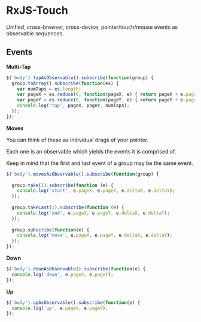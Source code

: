 RxJS-Touch
==========

Unified, cross-browser, cross-device, pointer/touch/mouse events as observable sequences.

Events
------

**Multi-Tap**
```javascript
$('body').tapAsObservable().subscribe(function(group) {
  group.toArray().subscribe(function(es) {
    var numTaps = es.length;
    var pageX = es.reduce(0, function(pageX, e) { return pageX + e.pageX; }) / numTaps;
    var pageY = es.reduce(0, function(pageY, e) { return pageY + e.pageY; }) / numTaps;
    console.log('tap', pageX, pageY, numTaps);
  });
});
```

**Moves**

You can think of these as individual drags of your pointer.

Each one is an observable which yields the events it is comprised of.

Keep in mind that the first and last event of a group may be the same event.

```javascript
$('body').movesAsObservable().subscribe(function(group) {
  
  group.take(1).subscribe(function (e) {
    console.log('start', e.pageX, e.pageY, e.deltaX, e.deltaY);
  });
  
  group.takeLast(1).subscribe(function (e) {
    console.log('end', e.pageX, e.pageY, e.deltaX, e.deltaY);
  });
  
  group.subscribe(function(e) {
    console.log('move', e.pageX, e.pageY, e.deltaX, e.deltaY);
  });
});
```

**Down**
```javascript
$('body').downAsObservable().subscribe(function(e) {
  console.log('down', e.pageX, e.pageY);
});
```

**Up**
```javascript
$('body').upAsObservable().subscribe(function(e) {
  console.log('up', e.pageX, e.pageY);
});
```
